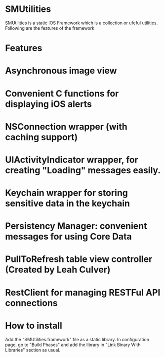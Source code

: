SMUtilities
===========

SMUtilities is a static IOS Framework which is a collection or ufeful utilities. Following are the features of the framework

Features
========

# Asynchronous image view
# Convenient C functions for displaying iOS alerts
# NSConnection wrapper (with caching support)
# UIActivityIndicator wrapper, for creating "Loading" messages easily.
# Keychain wrapper for storing sensitive data in the keychain
# Persistency Manager: convenient messages for using Core Data
# PullToRefresh table view controller (Created by Leah Culver)
# RestClient for managing RESTFul API connections


How to install
==============

Add the "SMUtilities.framework" file as a static library. In configuration page, go to "Build Phases" and add the library in "Link Binary With Libraries" section as usual.
